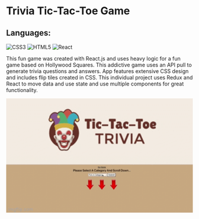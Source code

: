 # Trivia Tic-Tac-Toe Game

## Languages:
![CSS3](https://img.shields.io/badge/css3-%231572B6.svg?style=for-the-badge&logo=css3&logoColor=white) ![HTML5](https://img.shields.io/badge/html5-%23E34F26.svg?style=for-the-badge&logo=html5&logoColor=white) ![React](https://img.shields.io/badge/react-%2320232a.svg?style=for-the-badge&logo=react&logoColor=%2361DAFB) 

This fun game was created with React.js and uses heavy logic for a fun game based on Hollywood Squares. This addictive game uses an API pull to generate trivia questions and answers. App features extensive CSS design and includes flip tiles created in CSS. This individual project uses Redux and React to move data and use state and use multiple components for great functionality.

<img src="https://github.com/violetmedina/trivia/blob/main/public/TicTacToeTrivia.gif" width='600px' height='auto'>
